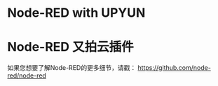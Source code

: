 # Node-RED with UPYUN
# Node-RED 又拍云插件

如果您想要了解Node-RED的更多细节，请戳： https://github.com/node-red/node-red


